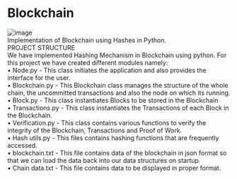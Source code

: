 # Blockchain
![image](https://user-images.githubusercontent.com/100153441/160647464-826cdc0e-e3fe-40e3-bfa7-99414bdd0c7a.png)<br>
Implementation of Blockchain using Hashes in Python.<br>
PROJECT STRUCTURE<br>
We have implemented Hashing Mechanism in Blockchain
using python. For this project we have created different
modules namely:<br>
• Node.py - This class initiates the application and also
provides the interface for the user.<br>
• Blockchain.py - This Blockchain class manages the structure of the whole chain, the uncommitted transactions and
also the node on which its running.<br>
• Block.py - This class instantiates Blocks to be stored in
the Blockchain<br>
• Transactions.py - This class instantiates the Transactions
of each Block in the Blockchain.<br>
• Verification.py - This class contains various functions to
verify the integrity of the Blockchain, Transactions and
Proof of Work.<br>
• Hash utils.py - This files contains hashing functions that
are frequently accessed.<br>
• blockchain.txt - This file contains data of the blockchain
in json format so that we can load the data back into our
data structures on startup.<br>
• Chain data.txt - This file contains data to be displayed in
proper format.<br>

